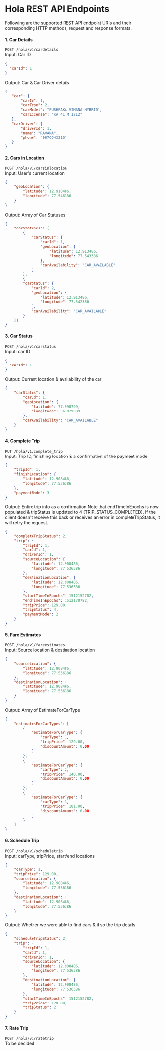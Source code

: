 # Hola REST API Endpoints
Following are the supported REST API endpoint URIs and their corresponding HTTP methods, request and response formats.

#### 1. Car Details
`POST /hola/v1/cardetails`<br>
Input: Car ID
```json
{
  "carId": 1
}
```
Output: Car & Car Driver details
 ```json
{
    "car": {
        "carId": 1,
        "carType": 2,
        "carModel": "PUSHPAKA VIMANA HYBRID",
        "carLicense": "KA 41 M 1212"
    },
    "carDriver": {
        "driverId": 1,
        "name": "RAVANA",
        "phone": "9876543210"
    }
}
```
#### 2. Cars in Location
`POST /hola/v1/carsinlocation`<br>
Input: User's current location
```json
{
    "geoLocation": {
        "latitude": 12.918486,
        "longitude": 77.546386
    }
}
```
Output: Array of Car Statuses
```json
{
    "carStatuses": [
        {
            "carStatus": {
                "carId": 1,
                "geoLocation": {
                    "latitude": 12.913486,
                    "longitude": 77.543386
                },
                "carAvailability": "CAR_AVAILABLE"
            }
        },
        {
        "carStatus": {
            "carId": 2,
            "geoLocation": {
                "latitude": 12.913486,
                "longitude": 77.542386
            },
            "carAvailability": "CAR_AVAILABLE"
        }
    }]
}
```
#### 3. Car Status
`POST /hola/v1/carstatus`<br>
Input: car ID
```json
{
  "carId": 1
}
```
Output: Current location & availability of the car
```json
{
    "carStatus": {
        "carId": 1,
        "geoLocation": {
            "latitude": 77.998799,
            "longitude": 56.079089
        },
        "carAvailability": "CAR_AVAILABLE"
    }
}
```
#### 4. Complete Trip
`PUT /hola/v1/complete_trip`<br>
Input: Trip ID, finishing location & a confirmation of the payment mode
```json
{
    "tripId": 1,
    "finishLocation": {
        "latitude": 12.908486,
        "longitude": 77.536386
    },
    "paymentMode": 3
}
```
Output: Entire trip info as a confirmation
Note that endTimeInEpochs is now populated & tripStatus is updated to 4 (TRIP_STATUS_COMPLETED).
If the client doesn't receive this back or receives an error in completeTripStatus, it will retry the request.
```json
{
    "completeTripStatus": 2,
    "trip": {
        "tripId": 1,
        "carId": 1,
        "driverId": 1,
        "sourceLocation": {
            "latitude": 12.908486,
            "longitude": 77.536386
        },
        "destinationLocation": {
            "latitude": 12.908486,
            "longitude": 77.536386
        },
        "startTimeInEpochs": 1512152782,
        "endTimeInEpochs": 1512170782,
        "tripPrice": 129.00,
        "tripStatus": 4,
        "paymentMode": 2
    }
}
```
#### 5. Fare Estimates
`POST /hola/v1/fareestimates`<br>
Input: Source location & destination location
```json
{
    "sourceLocation": {
        "latitude": 12.908486,
        "longitude": 77.536386
    },
    "destinationLocation": {
        "latitude": 12.908486,
        "longitude": 77.536386
    }
}
```
Output: Array of EstimateForCarType
```json
{
    "estimatesForCarTypes": [
        {
            "estimateForCarType": {
                "carType": 1,
                "tripPrice": 129.00,
                "discountAmount": 0.00
            }
        },
        {
            "estimateForCarType": {
                "carType": 2,
                "tripPrice": 140.00,
                "discountAmount": 0.00
            }
        }, 
        {
            "estimateForCarType": {
                "carType": 3,
                "tripPrice": 181.00,
                "discountAmount": 0.00
            }
        }
    ]
}
```
#### 6. Schedule Trip
`POST /hola/v1/scheduletrip`<br>
Input: carType, tripPrice, start/end locations
```json
{
    "carType": 1,
    "tripPrice": 129.00,
    "sourceLocation": {
        "latitude": 12.908486,
        "longitude": 77.536386
    },
    "destinationLocation": {
        "latitude": 12.908486,
        "longitude": 77.536386
    }
}
```
Output: Whether we were able to find cars & if so the trip details
```json
{
    "scheduleTripStatus": 2,
    "trip": {
        "tripId": 1,
        "carId": 1,
        "driverId": 1,
        "sourceLocation": {
            "latitude": 12.908486,
            "longitude": 77.536386
        },
        "destinationLocation": {
            "latitude": 12.908486,
            "longitude": 77.536386
        },
        "startTimeInEpochs": 1512152782,
        "tripPrice": 129.00,
        "tripStatus": 2
    }
}
```
#### 7. Rate Trip
`POST /hola/v1/ratetrip`<br>
To be decided

